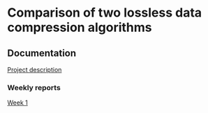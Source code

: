 # Comparison of two lossless data compression algorithms

## Documentation

[Project description](https://github.com/tsalohei/tiralab-taru/blob/main/documentation/project_description.md)

###  Weekly reports

[Week 1](https://github.com/tsalohei/tiralab-taru/blob/main/documentation/weekly_reports/week1.md)
